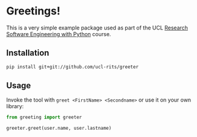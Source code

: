 
# Greetings!

This is a very simple example package used as part of the UCL
[Research Software Engineering with Python](development.rc.ucl.ac.uk/training/engineering) course.

## Installation

```bash
pip install git+git://github.com/ucl-rits/greeter
```

## Usage
    
Invoke the tool with `greet <FirstName> <Secondname>` or use it on your own library:

```python
from greeting import greeter

greeter.greet(user.name, user.lastname)
```